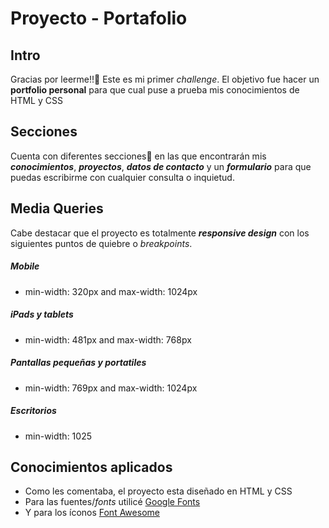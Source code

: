 ﻿# Proyecto - Portafolio

## Intro

Gracias por leerme!!🥰 Este es mi primer _challenge_. El objetivo fue hacer un **portfolio personal** para que cual puse a prueba mis conocimientos de HTML y CSS 

## Secciones

Cuenta con diferentes secciones📑 en las que encontrarán mis **_conocimientos_**, **_proyectos_**, **_datos de contacto_** y un **_formulario_** para que puedas escribirme con cualquier consulta o inquietud.

## Media Queries

Cabe destacar que el proyecto es totalmente **_responsive design_** con los siguientes puntos de quiebre o _breakpoints_.

##### Mobile

- min-width: 320px and max-width: 1024px

##### iPads y tablets

- min-width: 481px and max-width: 768px

##### Pantallas pequeñas y portatiles

- min-width: 769px and max-width: 1024px

##### Escritorios

- min-width: 1025

## Conocimientos aplicados

- Como les comentaba, el proyecto esta diseñado en HTML y CSS
- Para las fuentes/*fonts* utilicé [Google Fonts](https://fonts.google.com/ "Google Fonts")
- Y para los íconos [Font Awesome](https://fontawesome.com/icons "Font Awesome")
